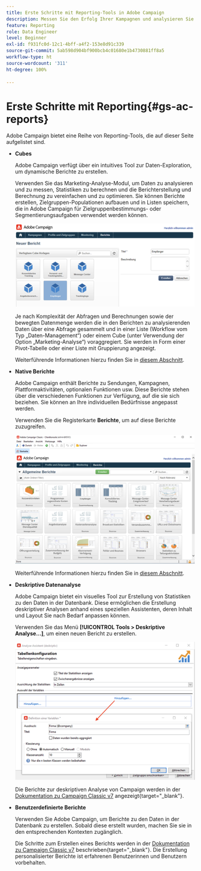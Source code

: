```yaml
---
title: Erste Schritte mit Reporting-Tools in Adobe Campaign
description: Messen Sie den Erfolg Ihrer Kampagnen und analysieren Sie das Benutzerverhalten
feature: Reporting
role: Data Engineer
level: Beginner
exl-id: f931fc0d-12c1-4bff-a4f2-153e8d91c339
source-git-commit: 5ab598d904bf900bcb4c01680e1b4730881ff8a5
workflow-type: ht
source-wordcount: '311'
ht-degree: 100%

---
```


# Erste Schritte mit Reporting{#gs-ac-reports}

Adobe Campaign bietet eine Reihe von Reporting-Tools, die auf dieser Seite aufgelistet sind.

* **Cubes**

  Adobe Campaign verfügt über ein intuitives Tool zur Daten-Exploration, um dynamische Berichte zu erstellen.

  Verwenden Sie das Marketing-Analyse-Modul, um Daten zu analysieren und zu messen, Statistiken zu berechnen und die Berichterstellung und Berechnung zu vereinfachen und zu optimieren. Sie können Berichte erstellen, Zielgruppen-Populationen aufbauen und in Listen speichern, die in Adobe Campaign für Zielgruppenbestimmungs- oder Segmentierungsaufgaben verwendet werden können.

  ![](assets/create-a-report.png)

  Je nach Komplexität der Abfragen und Berechnungen sowie der bewegten Datenmenge werden die in den Berichten zu analysierenden Daten über eine Abfrage gesammelt und in einer Liste (Workflow vom Typ „Daten-Management“) oder einem Cube (unter Verwendung der Option „Marketing-Analyse“) voraggregiert. Sie werden in Form einer Pivot-Tabelle oder einer Liste mit Gruppierung angezeigt.

  Weiterführende Informationen hierzu finden Sie in [diesem Abschnitt](gs-cubes.md).

* **Native Berichte**

  Adobe Campaign enthält Berichte zu Sendungen, Kampagnen, Plattformaktivitäten, optionalen Funktionen usw. Diese Berichte stehen über die verschiedenen Funktionen zur Verfügung, auf die sie sich beziehen. Sie können an Ihre individuellen Bedürfnisse angepasst werden.

  Verwenden Sie die Registerkarte **Berichte**, um auf diese Berichte zuzugreifen.

  ![](assets/built-in-reports.png)

  Weiterführende Informationen hierzu finden Sie in [diesem Abschnitt](built-in-reports.md).

* **Deskriptive Datenanalyse**

  Adobe Campaign bietet ein visuelles Tool zur Erstellung von Statistiken zu den Daten in der Datenbank. Diese ermöglichen die Erstellung deskriptiver Analysen anhand eines speziellen Assistenten, deren Inhalt und Layout Sie nach Bedarf anpassen können.

  Verwenden Sie das Menü **[!UICONTROL Tools > Deskriptive Analyse...]**, um einen neuen Bericht zu erstellen.

  ![](assets/desc-analysis-report.png)

  Die Berichte zur deskriptiven Analyse von Campaign werden in der [Dokumentation zu Campaign Classic v7](https://experienceleague.adobe.com/docs/campaign-classic/using/reporting/analyzing-populations/about-descriptive-analysis.html?lang=de) angezeigt{target="_blank"}.

* **Benutzerdefinierte Berichte**

  Verwenden Sie Adobe Campaign, um Berichte zu den Daten in der Datenbank zu erstellen. Sobald diese erstellt wurden, machen Sie sie in den entsprechenden Kontexten zugänglich.

  Die Schritte zum Erstellen eines Berichts werden in der [Dokumentation zu Campaign Classic v7](https://experienceleague.adobe.com/docs/campaign-classic/using/reporting/creating-new-reports/about-reports-creation-in-campaign.html?lang=de) beschrieben{target="_blank"}. Die Erstellung personalisierter Berichte ist erfahrenen Benutzerinnen und Benutzern vorbehalten.
